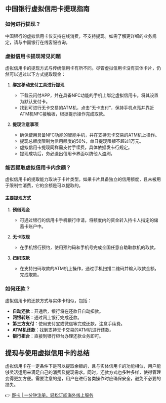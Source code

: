 ## 中国银行虚拟信用卡提现指南

### 如何进行提现？

中国银行的虚拟信用卡仅支持在线消费，不支持提现。如需了解更详细的业务规定，请与中国银行在线客服咨询。

### 虚拟信用卡提现常见问题

虚拟信用卡的提现方式与传统信用卡有所不同。尽管虚拟信用卡没有实体卡片，仍然可以通过以下方式提取现金：

1. **绑定移动支付工具进行提现**
   - 下载云闪付APP，并在具备NFC功能的手机上绑定虚拟信用卡，将其设置为默认支付卡。
   - 找到可进行无卡交易的ATM机，点击“无卡支付”，保持手机点亮并靠近ATM机NFC接触板，根据提示操作完成取款。

2. **提现注意事项**
   - 确保使用具备NFC功能的智能手机，并在支持无卡交易的ATM机上操作。
   - 提现总额度限制为信用额度的50%，单日提现限额不超过1万元。
   - 虚拟信用卡提现同样需支付手续费，具体依据发卡行规定。
   - 提现成功后，务必退出信用卡界面以防他人盗刷。

### 能否提取虚拟信用卡内余额？

虚拟信用卡的提取能力取决于卡片类型。如果卡片具备独立的信用额度，且未被用于限制性消费，它的余额是可以提取的。

#### 主要提现方式

1. **预借现金**
   - 可通过银行的信用卡手机银行申请，将额度内的资金转入持卡人指定的储蓄卡账户中。

2. **无卡取现**
   - 在手机银行预约，使用预约码和手机号完成全国任意自助取款机的取款。

3. **扫码取款**
   - 在支持扫码取款的ATM机上操作，通过手机扫描二维码并输入取款金额，完成取款。

### 如何还款？

虚拟信用卡的还款方式与实体卡相似，包括：

- **自动还款**：开通后，银行将在还款日自动扣款。
- **网银转账**：通过网上银行完成还款。
- **第三方支付**：使用支付宝或微信等完成还款，注意手续费。
- **ATM机还款**：找到支持无卡交易的ATM机进行还款。
- **银行柜台**：直接到银行柜台办理还款业务即可。

## 提现与使用虚拟信用卡的总结

虚拟信用卡在一定条件下是可以提取余额的，且与实体信用卡的功能相似，用户能够灵活运用来满足自己的消费及提现需求。同时，还款方式也多种多样，使得管理变得更加方便。需要注意的是，用户在进行各类操作时应确保安全，避免不必要的损失。

👉 [野卡 | 一分钟注册，轻松订阅海外线上服务](https://bit.ly/bewildcard)
